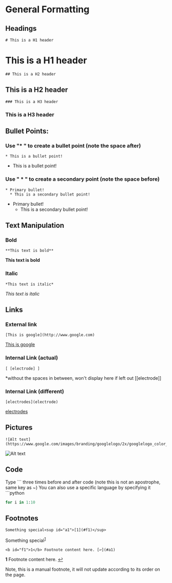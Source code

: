 # General Formatting

## Headings
```
# This is a H1 header
```
# This is a H1 header
```
## This is a H2 header
```
## This is a H2 header
```
### This is a H3 header
```
### This is a H3 header

## Bullet Points:

### Use "* " to create a bullet point (note the space after)
```
* This is a bullet point!
```
* This is a bullet point!

### Use " * " to create a secondary point (note the space before)
```
* Primary bullet!
  * This is a secondary bullet point!
```
* Primary bullet!
  * This is a secondary bullet point!

## Text Manipulation

### Bold
```
**This text is bold**
```
**This text is bold**

### Italic
```
*This text is italic*
```
*This text is italic*

## Links

### External link
```
[This is google](http://www.google.com)
```
[This is google](http://www.google.com)

### Internal Link (actual)
```
[ [electrode] ] 
```
*without the spaces in between, won't display here if left out
[[electrode]]

### Internal Link (different)
```
[electrodes](electrode)
```
[electrodes](electrode)

## Pictures
```
![Alt text](https://www.google.com/images/branding/googlelogo/2x/googlelogo_color_272x92dp.png)
```
![Alt text](https://www.google.com/images/branding/googlelogo/2x/googlelogo_color_272x92dp.png)

## Code
Type \``` three times before and after code (note this is not an apostrophe, same key as ~)
You can also use a specific language by specifying it \```python
```python
for i in 1:10
```

## Footnotes
```
Something special<sup id="a1">[1](#f1)</sup>
```
Something special<sup id="a1">[1](#f1)</sup>
```
<b id="f1">1</b> Footnote content here. [↩](#a1)
```
<b id="f1">1</b> Footnote content here. [↩](#a1)

Note, this is a manual footnote, it will not update according to its order on the page.